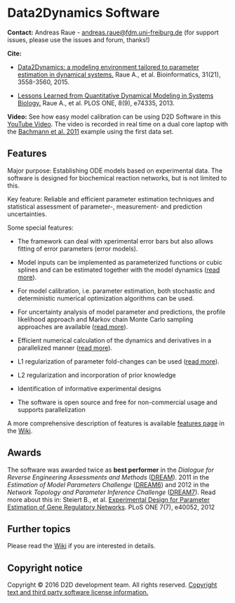 # Data2Dynamics Software

**Contact:** Andreas Raue - <andreas.raue@fdm.uni-freiburg.de>
(for support issues, please use the issues and forum, thanks!)

**Cite:** 

* [Data2Dynamics: a modeling environment tailored to parameter estimation in dynamical systems.](http://bioinformatics.oxfordjournals.org/cgi/content/abstract/btv405?ijkey=YPsnNzFC4CIzy5g&keytype=ref) Raue A., et al. Bioinformatics, 31(21), 3558-3560, 2015.

* [Lessons Learned from Quantitative Dynamical Modeling in Systems Biology.](http://www.plosone.org/article/info%3Adoi%2F10.1371%2Fjournal.pone.0074335) Raue A., et al. PLOS ONE, 8(9), e74335, 2013.

**Video:** See how easy model calibration can be using D2D Software in this [YouTube Video](http://www.youtube.com/watch?v=_aAtSo_xe7I). The video is recorded in real time on a dual core laptop with the [Bachmann et al. 2011](https://github.com/Data2Dynamics/d2d/wiki/Bachmann_MSB2011) example using the first data set.

## Features

Major purpose: Establishing ODE models based on experimental data. The software is designed for biochemical reaction networks, but is not limited to this. 

Key feature: Reliable and efficient parameter estimation techniques and statistical assessment of parameter-, measurement- and prediction uncertainties.

Some special features:

* The framework can deal with xperimental error bars but also allows fitting of error parameters (error models).
 
* Model inputs can be implemented as parameterized functions or cubic splines and can be estimated together with the model dynamics ([read more](https://github.com/Data2Dynamics/d2d/wiki/Input-estimation)).

* For model calibration, i.e. parameter estimation, both stochastic and deterministic numerical optimization algorithms can be used.

* For uncertainty analysis of model parameter and predictions, the profile likelihood approach and Markov chain Monte Carlo sampling approaches are available ([read more](https://github.com/Data2Dynamics/d2d/wiki/Uncertainty-analysis)).

* Efficient numerical calculation of the dynamics and derivatives in a parallelized manner ([read more](https://github.com/Data2Dynamics/d2d/wiki/Parallelization)). 

* L1 regularization of parameter fold-changes can be used ([read more](https://github.com/Data2Dynamics/d2d/wiki/L1-regularization)).

* L2 regularization and incorporation of prior knowledge 

* Identification of informative experimental designs 

* The software is open source and free for non-commercial usage and supports parallelization

A more comprehensive description of features is available [features page](https://github.com/Data2Dynamics/d2d/wiki/Features) in the [Wiki](https://github.com/Data2Dynamics/d2d/wiki/Home).

## Awards

The software was awarded twice as **best performer** in the *Dialogue for Reverse Engineering Assessments and Methods* ([DREAM](http://www.the-dream-project.org/)). 2011 in the *Estimation of Model Parameters Challenge* ([DREAM6](http://www.the-dream-project.org/challenges/dream6-estimation-model-parameters-challenge)) and 2012 in the *Network Topology and Parameter Inference Challenge* ([DREAM7](http://www.the-dream-project.org/challenges/network-topology-and-parameter-inference-challenge)). Read more about this in: Steiert B., et al. [Experimental Design for Parameter Estimation of Gene Regulatory Networks](http://www.plosone.org/article/info%3Adoi%2F10.1371%2Fjournal.pone.0040052). PLoS ONE 7(7), e40052, 2012

## Further topics

Please read the [Wiki](https://github.com/Data2Dynamics/d2d/wiki/Home/) if you are interested in details.


## Copyright notice
Copyright © 2016 D2D development team. All rights reserved. [Copyright text and third party software license information.](https://github.com/Data2Dynamics/d2d/wiki/Copyright)
